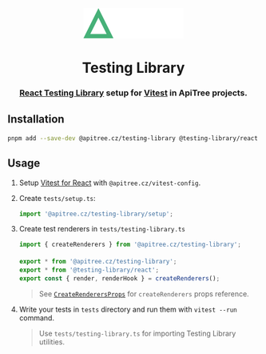 <div align="center">

<a href="https://github.com/ApiTreeCZ">
<img alt="ApiTree s.r.o." src="../../public/apitree.png" width="201" />
</a>

# Testing Library

### [React Testing Library](https://testing-library.com/docs/react-testing-library/intro/) setup for [Vitest](https://vitest.dev) in ApiTree projects.

</div>

## Installation

```bash
pnpm add --save-dev @apitree.cz/testing-library @testing-library/react vitest
```

## Usage

1. Setup [Vitest for React](../vitest-config/README.md#react) with `@apitree.cz/vitest-config`.

2. Create `tests/setup.ts`:

   ```typescript
   import '@apitree.cz/testing-library/setup';
   ```

3. Create test renderers in `tests/testing-library.ts`

   ```typescript jsx
   import { createRenderers } from '@apitree.cz/testing-library';

   export * from '@apitree.cz/testing-library';
   export * from '@testing-library/react';
   export const { render, renderHook } = createRenderers();
   ```

   > See [`CreateRenderersProps`](./src/testing-library.ts) for `createRenderers` props reference.

4. Write your tests in `tests` directory and run them with `vitest --run` command.

   > Use `tests/testing-library.ts` for importing Testing Library utilities.

